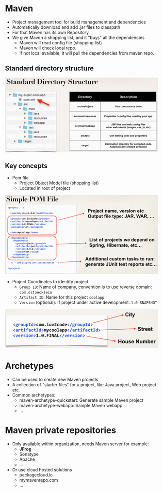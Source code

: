 # Maven

* Project management tool for build management and dependencies
* Automatically download and add .jar files to classpath
* For that Maven has its own Repository
* We give Maven a shopping list, and it "buys" all the dependencies
  * Maven will read config file (shopping list)
  * Maven will check local repo.
  * If not local available, it will pull the dependencies from maven repo.


## Standard directory structure

![maven](images/maven.png)

## Key concepts

* Pom file
  * Project Object Model file (shopping list)
  * Located in root of project

![pom](images/pom.png)

* Project Coordinates to identify project
  * ``Group ID``: Name of company, convention is to use reverse domain: ``com.dstoecklein``
  * ``Artifact ID``: Name for this project ``coolapp``
  * ``Version`` (optional): If project under active development: ``1.0-SNAPSHOT``

![pom](images/pc.png)

# Archetypes

* Can be used to create new Maven projects
* A collection of "starter files" for a project, like Java project, Web project etc.
* Common archetypes:
  * maven-archetype-quickstart: Generate sample Maven project
  * maven-archetype-webapp: Sample Maven webapp
  * ...

# Maven private repositories

* Only available within organization, needs Maven server for example:
  * **JFrog**
  * Sonatype
  * Apache
  * ...
* Or use cloud hosted solutions
  * packagecloud.io
  * mymavenrepo.com
  * ...